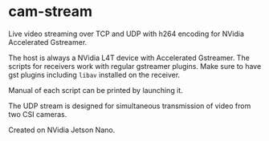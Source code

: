 # cam-stream

Live video streaming over TCP and UDP with h264 encoding for NVidia Accelerated Gstreamer.

The host is always a NVidia L4T device with Accelerated Gstreamer. The scripts for receivers work with regular gstreamer plugins. Make sure to have gst plugins including `libav` installed on the receiver.

Manual of each script can be printed by launching it.

The UDP stream is designed for simultaneous transmission of video from two CSI cameras.

Created on NVidia Jetson Nano.




